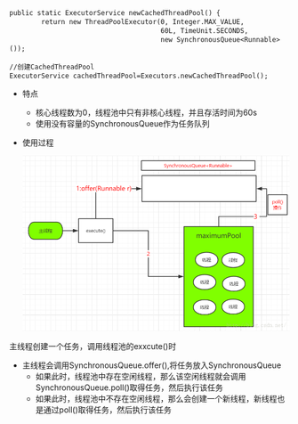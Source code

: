 
```

public static ExecutorService newCachedThreadPool() {
        return new ThreadPoolExecutor(0, Integer.MAX_VALUE,
                                      60L, TimeUnit.SECONDS,
                                      new SynchronousQueue<Runnable>());
                                      
//创建CachedThreadPool
ExecutorService cachedThreadPool=Executors.newCachedThreadPool(); 
```
* 特点
   * 核心线程数为0，线程池中只有非核心线程，并且存活时间为60s
   * 使用没有容量的SynchronousQueue作为任务队列 


* 使用过程

  ![alt 属性文本](../picture/img_6.png)    

主线程创建一个任务，调用线程池的exxcute()时
* 主线程会调用SynchronousQueue.offer(),将任务放入SynchronousQueue
   * 如果此时，线程池中存在空闲线程，那么该空闲线程就会调用SynchronousQueue.poll()取得任务，然后执行该任务
   * 如果此时，线程池中不存在空闲线程，那么会创建一个新线程，新线程也是通过poll()取得任务，然后执行该任务   
